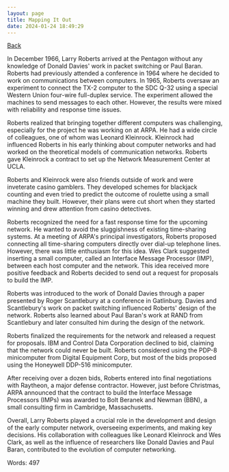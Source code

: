 ```yaml
---
layout: page
title: Mapping It Out
date: 2024-01-24 18:49:29
---
```


[Back](./)


In December 1966, Larry Roberts arrived at the Pentagon without any knowledge of Donald Davies' work in packet switching or Paul Baran. Roberts had previously attended a conference in 1964 where he decided to work on communications between computers. In 1965, Roberts oversaw an experiment to connect the TX-2 computer to the SDC Q-32 using a special Western Union four-wire full-duplex service. The experiment allowed the machines to send messages to each other. However, the results were mixed with reliability and response time issues.

Roberts realized that bringing together different computers was challenging, especially for the project he was working on at ARPA. He had a wide circle of colleagues, one of whom was Leonard Kleinrock. Kleinrock had influenced Roberts in his early thinking about computer networks and had worked on the theoretical models of communication networks. Roberts gave Kleinrock a contract to set up the Network Measurement Center at UCLA.

Roberts and Kleinrock were also friends outside of work and were inveterate casino gamblers. They developed schemes for blackjack counting and even tried to predict the outcome of roulette using a small machine they built. However, their plans were cut short when they started winning and drew attention from casino detectives.

Roberts recognized the need for a fast response time for the upcoming network. He wanted to avoid the sluggishness of existing time-sharing systems. At a meeting of ARPA's principal investigators, Roberts proposed connecting all time-sharing computers directly over dial-up telephone lines. However, there was little enthusiasm for this idea. Wes Clark suggested inserting a small computer, called an Interface Message Processor (IMP), between each host computer and the network. This idea received more positive feedback and Roberts decided to send out a request for proposals to build the IMP.

Roberts was introduced to the work of Donald Davies through a paper presented by Roger Scantlebury at a conference in Gatlinburg. Davies and Scantlebury's work on packet switching influenced Roberts' design of the network. Roberts also learned about Paul Baran's work at RAND from Scantlebury and later consulted him during the design of the network.

Roberts finalized the requirements for the network and released a request for proposals. IBM and Control Data Corporation declined to bid, claiming that the network could never be built. Roberts considered using the PDP-8 minicomputer from Digital Equipment Corp, but most of the bids proposed using the Honeywell DDP-516 minicomputer.

After receiving over a dozen bids, Roberts entered into final negotiations with Raytheon, a major defense contractor. However, just before Christmas, ARPA announced that the contract to build the Interface Message Processors (IMPs) was awarded to Bolt Beranek and Newman (BBN), a small consulting firm in Cambridge, Massachusetts.

Overall, Larry Roberts played a crucial role in the development and design of the early computer network, overseeing experiments, and making key decisions. His collaboration with colleagues like Leonard Kleinrock and Wes Clark, as well as the influence of researchers like Donald Davies and Paul Baran, contributed to the evolution of computer networking.

Words: 497